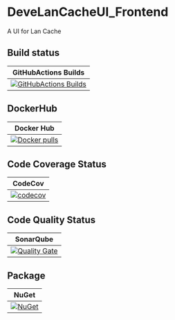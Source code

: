 # DeveLanCacheUI_Frontend
A UI for Lan Cache

## Build status

| GitHubActions Builds |
|:--------------------:|
| [![GitHubActions Builds](https://github.com/devedse/DeveLanCacheUI_Frontend/workflows/GitHubActionsBuilds/badge.svg)](https://github.com/devedse/DeveLanCacheUI_Frontend/actions/workflows/githubactionsbuilds.yml) |

## DockerHub

| Docker Hub |
|:----------:|
| [![Docker pulls](https://img.shields.io/docker/v/devedse/develancacheui_frontend)](https://hub.docker.com/r/devedse/develancacheui_frontend/) |

## Code Coverage Status

| CodeCov |
|:-------:|
| [![codecov](https://codecov.io/gh/devedse/DeveLanCacheUI_Frontend/branch/master/graph/badge.svg)](https://codecov.io/gh/devedse/DeveLanCacheUI_Frontend) |

## Code Quality Status

| SonarQube |
|:---------:|
| [![Quality Gate](https://sonarcloud.io/api/project_badges/measure?project=DeveLanCacheUI_Frontend&metric=alert_status)](https://sonarcloud.io/dashboard?id=DeveLanCacheUI_Frontend) |

## Package

| NuGet |
|:-----:|
| [![NuGet](https://img.shields.io/nuget/v/DeveLanCacheUI_Frontend.svg)](https://www.nuget.org/packages/DeveLanCacheUI_Frontend/) |
